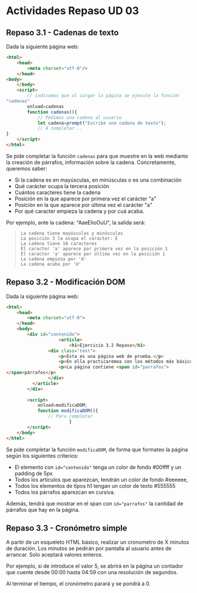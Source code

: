 # Actividades Repaso UD 03
## Repaso 3.1 - Cadenas de texto
Dada la siguiente página web:

```html
<html>
    <head>
        <meta charset="utf-8"/>
    </head>
<body>
    </body>
    <script>
        // indicamos que al cargar la página se ejecute la función
"cadenas"
        onload=cadenas
        function cadenas(){
            // Pedimos una cadena al usuario
            let cadena=prompt("Escribe una cadena de texto");
            // A completar...
}
    </script>
</html>
```



Se pide completar la función `cadenas` para que muestre en la web mediante la creación de párrafos, información sobre la cadena. Concretamente, queremos saber:

- Si la cadena es en mayúsculas, en minúsculas o es una combinación 
- Qué carácter ocupa la tercera posición
- Cuántos caracteres tiene la cadena
- Posición en la que aparece por primera vez el carácter "a" 
- Posición en la que aparece por última vez el carácter "a"
- Por qué caracter empieza la cadena y por cuá acaba.

Por ejemplo, ante la cadena: "AaeEIioOuU", la salida será:

> ```
> La cadena tiene mayúsculas y minúsculas
> La posición 3 la ocupa el caracter: E
> La cadena tiene 10 caracteres
> El caracter 'a' aparece por primera vez en la posición 1
> El caracter 'a' aparece por última vez en la posición 1
> La cadena empieza por 'A'
> La cadena acaba por 'U'
> ```



## Repaso 3.2 - Modificación DOM

Dada la siguiente página web:

```html
<html>
    <head>
        <meta charset="utf-8">
    </head>
    <body>
        <div id="contenido">
					<article>
						<h1>Ejercicio 3.2 Repaso</h1>
                <div class="text">
                    <p>Esta es una página web de prueba.</p>
                    <p>En ella practicaremoa con los métodos más básicos de consulta y manipulación del DOM.</p>
                    <p>La página contiene <span id="parrafos">
</span>párrafos</p>
                </div>
          </article>
        </div>
        
        <script>
            onload=modificaDOM;
            function modificaDOM(){
                // Para completar
						}
        </script>
    </body>
</html>
```

Se pide completar la función `modificaDOM`, de forma que formateo la página según los siguientes criterios:

- El elemento con `id="contenido"` tenga un color de fondo #00ffff y un padding de 5px
- Todos los artículos que aparezcan, tendrán un color de fondo #eeeeee,
- Todos los elementos de tipos h1 tengan un color de texto #555555
- Todos los párrafos aparezcan en cursiva.

Además, tendrá que mostrar en el span con `id="parrafos"` la cantidad de párrafos que hay en la página.



## Repaso 3.3 - Cronómetro simple

A partir de un esqueleto HTML básico, realizar un cronometro de X minutos de duración. Los minutos se pedirán por pantalla al usuario antes de arrancar. Solo aceptará valores enteros.

Por ejemplo, si de introduce el valor 5, se abrirá en la página un contador que cuente desde 00:00 hasta 04:59 con una resolución de segundos.

Al terminar el tiempo, el cronómetro parará y se pondrá a 0.
